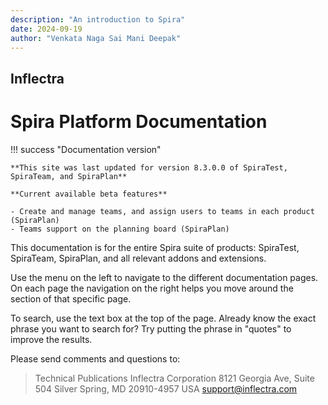 ```yaml
---
description: "An introduction to Spira"
date: 2024-09-19
author: "Venkata Naga Sai Mani Deepak"
---
```


## Inflectra

# Spira Platform Documentation

!!! success "Documentation version"

    **This site was last updated for version 8.3.0.0 of SpiraTest, SpiraTeam, and SpiraPlan**

    **Current available beta features**

    - Create and manage teams, and assign users to teams in each product (SpiraPlan)
    - Teams support on the planning board (SpiraPlan)

This documentation is for the entire Spira suite of products: SpiraTest, SpiraTeam, SpiraPlan, and all relevant addons and extensions.

Use the menu on the left to navigate to the different documentation pages. On each page the navigation on the right helps you move around the section of that specific page.

To search, use the text box at the top of the page. Already know the exact phrase you want to search for? Try putting the phrase in "quotes" to improve the results.

Please send comments and questions to:

> Technical Publications Inflectra Corporation 8121 Georgia Ave, Suite 504 Silver Spring, MD 20910-4957 USA [support@inflectra.com](mailto:support@inflectra.com)
